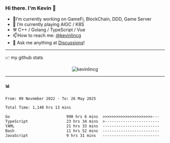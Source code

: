 ### Hi there. I'm Kevin 👋

- 🔭I’m currently working on GameFi, BlockChain, DDD, Game Server
- 🌱 I’m currently playing AIGC / K8S
-   :hammer_and_pick: C++ / Golang / TypeScript / Vue
- 📫How to reach me: [@kevinlincg](https://twitter.com/kevinlincg) 
-   :thought_balloon: Ask me anything at [Discussions](https://github.com/kevinlincg/kevinlincg/issues/new)!

---

📈 my github stats

<p align="center"> <img src="https://github-readme-stats-ouuan.vercel.app/api?username=kevinlincg&theme=dark&show_icons=true&count_private=true" alt="kevinlincg" />

---

#### :bar_chart: 

<!--START_SECTION:waka-->

```txt
From: 09 November 2022 - To: 26 May 2025

Total Time: 1,140 hrs 13 mins

Go                         990 hrs 6 mins  >>>>>>>>>>>>>>>>>>>>>>---   86.83 %
TypeScript                 23 hrs 34 mins  >------------------------   02.07 %
YAML                       21 hrs 33 mins  -------------------------   01.89 %
Bash                       11 hrs 52 mins  -------------------------   01.04 %
JavaScript                 9 hrs 31 mins   -------------------------   00.84 %
```

<!--END_SECTION:waka-->
